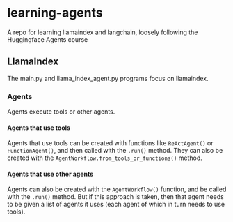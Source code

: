 # learning-agents
A repo for learning llamaindex and langchain, loosely following the Huggingface Agents course


## LlamaIndex

The main.py and llama_index_agent.py programs focus on llamaindex.

### Agents
Agents execute tools or other agents.

#### Agents that use tools
Agents that use tools can be created with functions like `ReActAgent()` or `FunctionAgent()`, and then called with the `.run()` method. They can also be created with the `AgentWorkflow.from_tools_or_functions()` method.

#### Agents that use other agents
Agents can also be created with the `AgentWorkflow()` function, and be called with the `.run()` method.
But if this approach is taken, then that agent needs to be given a list of agents it uses (each agent of which in turn needs to use tools).
